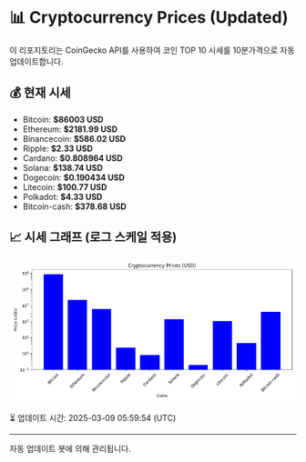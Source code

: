 
# 📊 Cryptocurrency Prices (Updated)

이 리포지토리는 CoinGecko API를 사용하여 코인 TOP 10 시세를 10분가격으로 자동 업데이트합니다.

## 💰 현재 시세
- Bitcoin: **$86003 USD**
- Ethereum: **$2181.99 USD**
- Binancecoin: **$586.02 USD**
- Ripple: **$2.33 USD**
- Cardano: **$0.808964 USD**
- Solana: **$138.74 USD**
- Dogecoin: **$0.190434 USD**
- Litecoin: **$100.77 USD**
- Polkadot: **$4.33 USD**
- Bitcoin-cash: **$378.68 USD**

## 📈 시세 그래프 (로그 스케일 적용)
![Crypto Prices](crypto_prices.png)

⏳ 업데이트 시간: 2025-03-09 05:59:54 (UTC)

---
자동 업데이트 봇에 의해 관리됩니다.
